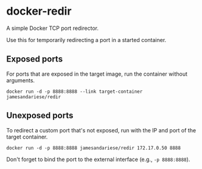 # docker-redir

A simple Docker TCP port redirector.

Use this for temporarily redirecting a port in a started container.

## Exposed ports

For ports that are exposed in the target image, run the container
without arguments.

    docker run -d -p 8888:8888 --link target-container jamesandariese/redir

## Unexposed ports

To redirect a custom port that's not exposed, run with the IP and
port of the target container.

    docker run -d -p 8888:8888 jamesandariese/redir 172.17.0.50 8888

Don't forget to bind the port to the external interface (e.g., `-p 8888:8888`).
